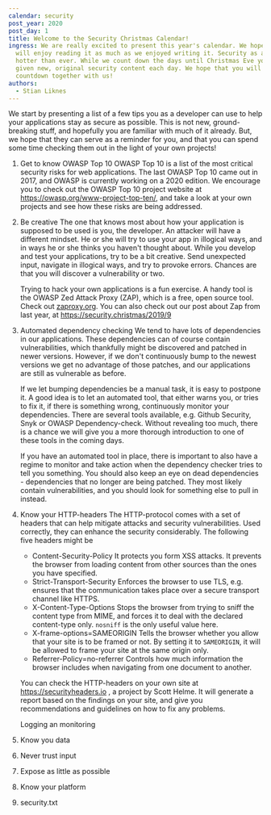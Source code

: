 ```yaml
---
calendar: security
post_year: 2020
post_day: 1
title: Welcome to the Security Christmas Calendar!
ingress: We are really excited to present this year's calendar. We hope that you
  will enjoy reading it as much as we enjoyed writing it. Security as a topic is
  hotter than ever. While we count down the days until Christmas Eve you will be
  given new, original security content each day. We hope that you will enjoy the
  countdown together with us!
authors:
  - Stian Liknes
---
```

We start by presenting a list of a few tips you as a developer can use to help your applications stay as secure as possible. This is not new, ground-breaking stuff, and hopefully you are familiar with much of it already. But, we hope that they can serve as a reminder for you, and that you can spend some time checking them out in the light of your own projects!

1. Get to know OWASP Top 10
   OWASP Top 10 is a list of the most critical security risks for web applications. The last OWASP Top 10 came out in 2017, and OWASP is currently working on a 2020 edition. We encourage you to check out the OWASP Top 10 project website at <https://owasp.org/www-project-top-ten/>, and take a look at your own projects and see how these risks are being addressed. 
2. Be creative
   The one that knows most about how your application is supposed to be used is you, the developer. An attacker will have a different mindset. He or she will try to use your app in illogical ways, and in ways he or she thinks you haven't thought about. While you develop and test your applications, try to be a bit creative. Send unexpected input, navigate in illogical ways, and try to provoke errors. Chances are that you will discover a vulnerability or two.

   Trying to hack your own applications is a fun exercise. A handy tool is the OWASP Zed Attack Proxy (ZAP), which is a free, open source tool. Check out [zaproxy.org](zaproxy.org). You can also check out our post about Zap from last year, at <https://security.christmas/2019/9>
3. Automated dependency checking
   We tend to have lots of dependencies in our applications. These dependencies can of course contain vulnerabilities, which thankfully might be discovered and patched in newer versions. However, if we don't continuously bump to the newest versions we get no advantage of those patches, and our applications are still as vulnerable as before. 

   If we let bumping dependencies be a manual task, it is easy to postpone it. A good idea is to let an automated tool, that either warns you, or tries to fix it, if there is something wrong, continuously monitor your dependencies. There are several tools available, e.g. Github Security, Snyk or OWASP Dependency-check. Without revealing too much, there is a chance we will give you a more thorough introduction to one of these tools in the coming days.

   If you have an automated tool in place, there is important to also have a regime to monitor and take action when the dependency checker tries to tell you something. You should also keep an eye on dead dependencies - dependencies that no longer are being patched. They most likely contain vulnerabilities, and you should look for something else to pull in instead.
4. Know your HTTP-headers
   The HTTP-protocol comes with a set of headers that can help mitigate attacks and security vulnerabilities. Used correctly, they can enhance the security considerably. The following five headers might be 

   * Content-Security-Policy
     It protects you form XSS attacks. It prevents the browser from loading content from other sources than the ones you have specified. 
   * Strict-Transport-Security
     Enforces the browser to use TLS, e.g. ensures that the communication takes place over a secure transport channel like HTTPS.
   * X-Content-Type-Options
     Stops the browser from trying to sniff the content type from MIME, and forces it to deal with the declared content-type only. `nosniff` is the only useful value here.
   * X-frame-options=SAMEORIGIN
     Tells the browser whether you allow that your site is to be framed or not. By setting it to `SAMEORIGIN`, it will be allowed to frame your site at the same origin only.
   * Referrer-Policy=no-referrer
     Controls how much information the browser includes when navigating from one document to another.

   You can check the HTTP-headers on your own site at <https://securityheaders.io> , a project by Scott Helme.  It will generate a report based on the findings on your site, and give you recommendations and guidelines on how to fix any problems.

   Logging an monitoring
5. Know you data
6. Never trust input
7. Expose as little as possible
8. Know your platform
9. security.txt